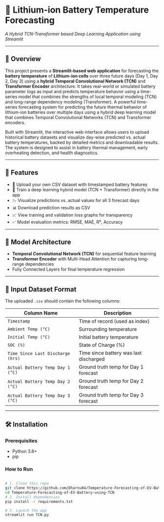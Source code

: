 # 🔋 Lithium-ion Battery Temperature Forecasting  
*A Hybrid TCN-Transformer based Deep Learning Application using Streamlit*

---

## 📌 Overview

This project presents a **Streamlit-based web application** for forecasting the **battery temperature** of **Lithium-ion cells** over three future days (Day 1, Day 2, Day 3) using a **hybrid Temporal Convolutional Network (TCN)** and **Transformer Encoder** architecture. It takes real-world or simulated battery parameter logs as input and predicts temperature behavior using a time-series model that combines the strengths of local temporal modeling (TCN) and long-range dependency modeling (Transformer). A powerful time-series forecasting system for predicting the future thermal behavior of lithium-ion batteries over multiple days using a hybrid deep learning model that combines Temporal Convolutional Networks (TCN) and Transformer encoders. 

Built with Streamlit, the interactive web interface allows users to upload historical battery datasets and visualize day-wise predicted vs. actual battery temperatures, backed by detailed metrics and downloadable results. The system is designed to assist in battery thermal management, early overheating detection, and health diagnostics.

---

## 🚀 Features

- 📁 Upload your own CSV dataset with timestamped battery features  
- 🤖 Train a deep learning hybrid model (TCN + Transformer) directly in the app  
- 📉 Visualize predictions vs. actual values for all 3 forecast days  
- 📊 Download prediction results as CSV  
- 📈 View training and validation loss graphs for transparency  
- ✅ Model evaluation metrics: RMSE, MAE, R², Accuracy  

---

## 🧠 Model Architecture

- **Temporal Convolutional Network (TCN)** for sequential feature learning  
- **Transformer Encoder** with Multi-Head Attention for capturing long-range dependencies  
- Fully Connected Layers for final temperature regression

---

## 📂 Input Dataset Format

The uploaded `.csv` should contain the following columns:

| Column Name                          | Description                                   |
|-------------------------------------|-----------------------------------------------|
| `Timestamp`                         | Time of record (used as index)                |
| `Ambient Temp (°C)`                 | Surrounding temperature                       |
| `Initial Temp (°C)`                 | Initial battery temperature                   |
| `SOC (%)`                           | State of Charge (%)                           |
| `Time Since Last Discharge (hrs)`   | Time since battery was last discharged        |
| `Actual Battery Temp Day 1 (°C)`    | Ground truth temp for Day 1 forecast          |
| `Actual Battery Temp Day 2 (°C)`    | Ground truth temp for Day 2 forecast          |
| `Actual Battery Temp Day 3 (°C)`    | Ground truth temp for Day 3 forecast          |

---

## 🛠 Installation

### Prerequisites

- Python 3.8+
- pip

### How to Run

```bash

# 1. Clone this repo
git clone https://github.com/Dharnu04/Temperature-Forecasting-of-EV-Battery-using-TCN.git
cd Temperature-Forecasting-of-EV-Battery-using-TCN
# 2. Install dependencies
pip install -r requirements.txt

# 3. Launch the app
streamlit run TCN.py

